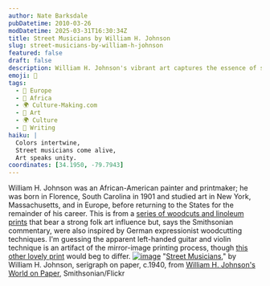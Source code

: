 ```yaml
---
author: Nate Barksdale
pubDatetime: 2010-03-26
modDatetime: 2025-03-31T16:30:34Z
title: Street Musicians by William H. Johnson
slug: street-musicians-by-william-h-johnson
featured: false
draft: false
description: William H. Johnson's vibrant art captures the essence of street musicians, blending folk influences with expressionist techniques.
emoji: 🎨
tags:
  - 🍷 Europe
  - 🦁 Africa
  - 🌍 Culture-Making.com
  - 🎨 Art
  - 🌍 Culture
  - 📝 Writing
haiku: |
  Colors intertwine,  
  Street musicians come alive,  
  Art speaks unity.
coordinates: [34.1950, -79.7943]
---
```


William H. Johnson was an African-American painter and printmaker; he was born in Florence, South Carolina in 1901 and studied art in New York, Massachusetts, and in Europe, before returning to the States for the remainder of his career. This is from a [series of woodcuts and linoleum prints](http://web.archive.org/web/20230509180822/https://www.flickr.com/photos/smithsonian/sets/72157623263871511/) that bear a strong folk art influence but, says the Smithsonian commentary, were also inspired by German expressionist woodcutting techniques. I'm guessing the apparent left-handed guitar and violin technique is an artifact of the mirror-image printing process, though [this other lovely print](https://www.google.com/search?q=%22this%20other%20lovely%20print%22%20flickr.com) would beg to differ. [![image](http://culture-making.com/media/4248040430_b757e1802e_b.jpg)](http://www.flickr.com/photos/smithsonian/4248040430/)
"[Street Musicians](http://web.archive.org/web/20140222132426/http://www.flickr.com/photos/smithsonian/4248040430/)," by William H. Johnson, serigraph on paper, c.1940, from [William H. Johnson's World on Paper](http://web.archive.org/web/20140222132426/http://www.flickr.com/photos/smithsonian/4248040430/), Smithsonian/Flickr
